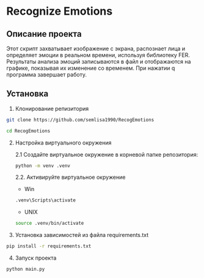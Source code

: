 # Recognize Emotions

## Описание проекта
Этот скрипт захватывает изображение с экрана, распознает лица и 
определяет эмоции в реальном времени, используя библиотеку FER. 
Результаты анализа эмоций записываются в файл и отображаются на графике, 
показывая их изменение со временем. При нажатии q программа завершает 
работу.

## Установка
 
1. Клонирование репизитория
```bash
git clone https://github.com/semlisa1990/RecogEmotions
```
```bash
cd RecogEmotions
```

2. Настройка виртуального окружения

    2.1 Создайте виртуальное окружение в корневой папке репозитория:
    ```bash
    python -m venv .venv
    ```
    2.2. Активируйте виртуальное окружение
    - Win
    ```bash
    .venv\Scripts\activate
    ```
    - UNIX
    ```bash
    source .venv/bin/activate
    ```
3. Установка зависимостей из файла requirements.txt
```bash
pip install -r requirements.txt
```

4. Запуск проекта 
```bash
python main.py
```



